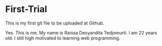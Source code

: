 # First-Trial
This is my first git file to be uploaded at Github.


Yes. This is me. My name is Raissa Desyandita Tedjomurti. I am 22 years old. I still high motivated to learning web programming.
